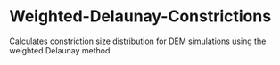 # Weighted-Delaunay-Constrictions
Calculates constriction size distribution for DEM simulations using the weighted Delaunay method
